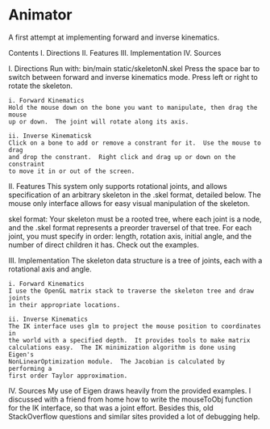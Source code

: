 Animator
===================
A first attempt at implementing forward and inverse kinematics.

Contents
I.      Directions
II.     Features
III.    Implementation
IV.     Sources

I. Directions
Run with: bin/main static/skeletonN.skel
Press the space bar to switch between forward and inverse kinematics mode.
Press left or right to rotate the skeleton.

    i. Forward Kinematics
    Hold the mouse down on the bone you want to manipulate, then drag the mouse
    up or down.  The joint will rotate along its axis.

    ii. Inverse Kinematicsk
    Click on a bone to add or remove a constrant for it.  Use the mouse to drag
    and drop the constrant.  Right click and drag up or down on the constraint
    to move it in or out of the screen.


II. Features
This system only supports rotational joints, and allows specification of an
arbitrary skeleton in the .skel format, detailed below.  The mouse only
interface allows for easy visual manipulation of the skeleton.

skel format:
Your skeleton must be a rooted tree, where each joint is a node, and the .skel
format represents a preorder traversel of that tree.  For each joint, you must
specify in order: length, rotation axis, initial angle, and the number of direct
children it has.  Check out the examples.


III. Implementation
The skeleton data structure is a tree of joints, each with a rotational axis and
angle.
    
    i. Forward Kinematics
    I use the OpenGL matrix stack to traverse the skeleton tree and draw joints
    in their appropriate locations.

    ii. Inverse Kinematics
    The IK interface uses glm to project the mouse position to coordinates in
    the world with a specified depth.  It provides tools to make matrix
    calculations easy.  The IK minimization algorithm is done using Eigen's
    NonLinearOptimization module.  The Jacobian is calculated by performing a
    first order Taylor approximation.

IV. Sources
My use of Eigen draws heavily from the provided examples.  I discussed with a
friend from home how to write the mouseToObj function for the IK interface, so
that was a joint effort.  Besides this, old StackOverflow questions and
similar sites provided a lot of debugging help.
